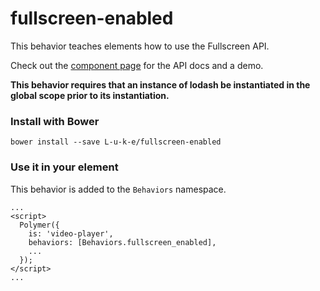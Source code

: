 # fullscreen-enabled
   
This behavior teaches elements how to use the Fullscreen API.

Check out the [component page](http://l-u-k-e.github.io/fullscreen-enabled/components/fullscreen-enabled/) for the API docs and a demo.

**This behavior requires that an instance of lodash be instantiated in the global scope prior to its instantiation.**

### Install with Bower

    bower install --save L-u-k-e/fullscreen-enabled

### Use it in your element

This behavior is added to the `Behaviors` namespace. 
    
    ...
    <script>
      Polymer({
        is: 'video-player',
        behaviors: [Behaviors.fullscreen_enabled],
        ...
      });
    </script>
    ...
   
   
